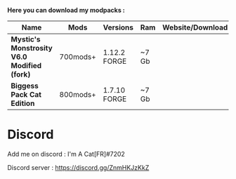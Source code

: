 **Here you can download my modpacks :**

| Name | Mods | Versions | Ram | Website/Download | Serverpack
| ---- | ------------- | ----------- | ---------- | --- | ---|
|**Mystic's Monstrosity V6.0 Modified (fork)** | 700mods+ | 1.12.2 FORGE| ~7 Gb | [<img src=https://media.forgecdn.net/avatars/130/458/636460205549127215.png height=16>](https://www.curseforge.com/minecraft/modpacks/mystics-monstrosity-v6-0-modified-fork)| [Servepack Download]() |
|**Biggess Pack Cat Edition** | 800mods+ | 1.7.10 FORGE | ~7 Gb | [<img src=https://media.forgecdn.net/avatars/130/458/636460205549127215.png height=16>](https://www.curseforge.com/minecraft/modpacks/biggess-pack-cat-edition/files/4458946)

# Discord

Add me on discord : I'm A Cat[FR]#7202

Discord server : https://discord.gg/ZnmHKJzKkZ

